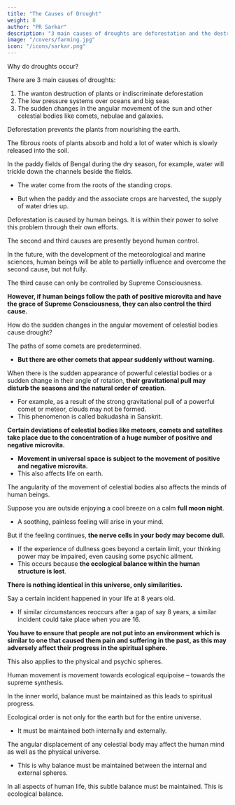 ```yaml
---
title: "The Causes of Drought"
weight: 8
author: "PR Sarkar"
description: "3 main causes of droughts are deforestation and the destruction of plants"
image: "/covers/farming.jpg"
icon: "/icons/sarkar.png"
---
```



Why do droughts occur?

There are 3 main causes of droughts:

1. The wanton destruction of plants or indiscriminate deforestation
2. The low pressure systems over oceans and big seas
3. The sudden changes in the angular movement of the sun and other celestial bodies like comets, nebulae and galaxies.

Deforestation prevents the plants from nourishing the earth. 

The fibrous roots of plants absorb and hold a lot of water which is slowly released into the soil. 

In the paddy fields of Bengal during the dry season, for example, water will trickle down the channels beside the fields.
- The water come from the roots of the standing crops.
 <!-- ? It is released from .  -->
- But when the paddy and the associate crops are harvested, the supply of water dries up. 

Deforestation is caused by human beings. It is within their power to solve this problem through their own efforts.

The second and third causes are presently beyond human control. 

In the future, with the development of the meteorological and marine sciences, human beings will be able to partially influence and overcome the second cause, but not fully. 

The third cause can only be controlled by Supreme Consciousness. 

**However, if human beings follow the path of positive microvita and have the grace of Supreme Consciousness, they can also control the third cause.**

How do the sudden changes in the angular movement of celestial bodies cause drought? 

The paths of some comets are predetermined. <!--  and astronomers can ascertain their arrival dates and possible effects on the earth, --> 
- **But there are other comets that appear suddenly without warning.** 

When there is the sudden appearance of powerful celestial bodies or a sudden change in their angle of rotation, **their gravitational pull may disturb the seasons and the natural order of creation**. 
- For example, as a result of the strong gravitational pull of a powerful comet or meteor, clouds may not be formed.
- This phenomenon is called bakudashá in Sanskrit.

**Certain deviations of celestial bodies like meteors, comets and satellites take place due to the concentration of a huge number of positive and negative microvita.** 
- **Movement in universal space is subject to the movement of positive and negative microvita.** 
- This also affects life on earth.

The angularity of the movement of celestial bodies also affects the minds of human beings. 

Suppose you are outside enjoying a cool breeze on a calm **full moon night**. 
- A soothing, painless feeling will arise in your mind. 

But if the feeling continues, **the nerve cells in your body may become dull**.
- If the experience of dullness goes beyond a certain limit, your thinking power may be impaired, even causing some psychic ailment. 
- This occurs because **the ecological balance within the human structure is lost**.


**There is nothing identical in this universe, only similarities.**

Say a certain incident happened in your life at 8 years old.
- If similar circumstances reoccurs after a gap of say 8 years, a similar incident could take place when you are 16. 

**You have to ensure that people are not put into an environment which is similar to one that caused them pain and suffering in the past, as this may adversely affect their progress in the spiritual sphere.** 

This also applies to the physical and psychic spheres.

Human movement is movement towards ecological equipoise – towards the supreme synthesis. 

In the inner world, balance must be maintained as this leads to spiritual progress. 

Ecological order is not only for the earth but for the entire universe.
- It must be maintained both internally and externally. 

The angular displacement of any celestial body may affect the human mind as well as the physical universe.
- This is why balance must be maintained between the internal and external spheres.

In all aspects of human life, this subtle balance must be maintained. This is ecological balance.


